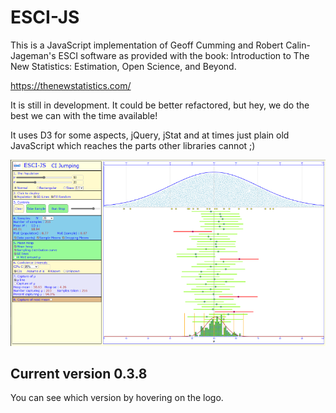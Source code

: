 # ESCI-JS

This is a JavaScript implementation of Geoff Cumming and Robert Calin-Jageman's ESCI software as provided with the book: Introduction to The New Statistics: Estimation, Open Science, and Beyond.

https://thenewstatistics.com/

It is still in development. It could be better refactored, but hey, we do the best we can with the time available!

It uses D3 for some aspects, jQuery, jStat and at times just plain old JavaScript which reaches the parts other libraries cannot ;)

![The ESCI-JS web paget](images/ESCIView.png?raw=true "ESCI Web page")


## Current version 0.3.8   

You can see which version by hovering on the logo.



